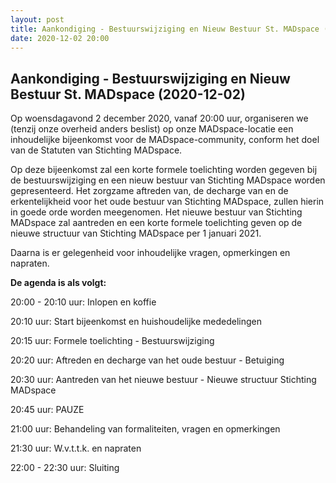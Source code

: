 ```yaml
---
layout: post
title: Aankondiging - Bestuurswijziging en Nieuw Bestuur St. MADspace (2020-12-02)
date: 2020-12-02 20:00
---
```


## Aankondiging - Bestuurswijziging en Nieuw Bestuur St. MADspace (2020-12-02)

Op woensdagavond 2 december 2020, vanaf 20:00 uur, organiseren we (tenzij onze overheid anders beslist) op onze MADspace-locatie een inhoudelijke bijeenkomst voor de MADspace-community, conform het doel van de Statuten van Stichting MADspace.

Op deze bijeenkomst zal een korte formele toelichting worden gegeven bij de bestuurswijziging en een nieuw bestuur van Stichting MADspace worden gepresenteerd. Het zorgzame aftreden van, de decharge van en de erkentelijkheid voor het oude bestuur van Stichting MADspace, zullen hierin in goede orde worden meegenomen. Het nieuwe bestuur van Stichting MADspace zal aantreden en een korte formele toelichting geven op de nieuwe structuur van Stichting MADspace per 1 januari 2021.

Daarna is er gelegenheid voor inhoudelijke vragen, opmerkingen en napraten.

**De agenda is als volgt:**

20:00 - 20:10 uur: Inlopen en koffie

20:10 uur: Start bijeenkomst en huishoudelijke mededelingen

20:15 uur: Formele toelichting - Bestuurswijziging

20:20 uur: Aftreden en decharge van het oude bestuur - Betuiging

20:30 uur: Aantreden van het nieuwe bestuur - Nieuwe structuur Stichting MADspace

20:45 uur: PAUZE

21:00 uur: Behandeling van formaliteiten, vragen en opmerkingen

21:30 uur: W.v.t.t.k. en napraten

22:00 - 22:30 uur: Sluiting
